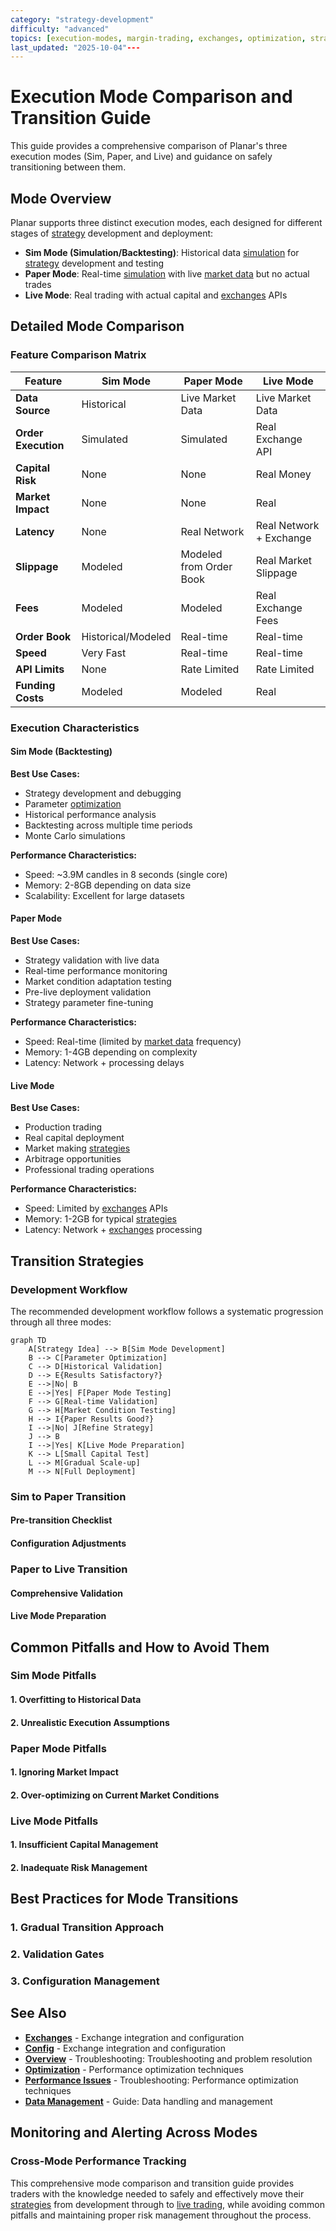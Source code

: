 ```yaml
---
category: "strategy-development"
difficulty: "advanced"
topics: [execution-modes, margin-trading, exchanges, optimization, strategy-development, troubleshooting, visualization, configuration]
last_updated: "2025-10-04"---
---
```


# Execution Mode Comparison and Transition Guide

This guide provides a comprehensive comparison of Planar's three execution modes (Sim, Paper, and Live) and guidance on safely transitioning between them.

## Mode Overview

Planar supports three distinct execution modes, each designed for different stages of [strategy](../guides/strategy-development.md) development and deployment:

- **Sim Mode (Simulation/Backtesting)**: Historical data [simulation](../guides/execution-modes.md#simulation-mode) for [strategy](../guides/strategy-development.md) development and testing
- **Paper Mode**: Real-time [simulation](../guides/execution-modes.md#simulation-mode) with live [market data](../guides/data-management.md) but no actual trades
- **Live Mode**: Real trading with actual capital and [exchanges](../exchanges.md) APIs

## Detailed Mode Comparison

### Feature Comparison Matrix

| Feature | Sim Mode | Paper Mode | Live Mode |
|---------|----------|------------|-----------|
| **Data Source** | Historical | Live Market Data | Live Market Data |
| **Order Execution** | Simulated | Simulated | Real Exchange API |
| **Capital Risk** | None | None | Real Money |
| **Market Impact** | None | None | Real |
| **Latency** | None | Real Network | Real Network + Exchange |
| **Slippage** | Modeled | Modeled from Order Book | Real Market Slippage |
| **Fees** | Modeled | Modeled | Real Exchange Fees |
| **Order Book** | Historical/Modeled | Real-time | Real-time |
| **Speed** | Very Fast | Real-time | Real-time |
| **API Limits** | None | Rate Limited | Rate Limited |
| **Funding Costs** | Modeled | Modeled | Real |

### Execution Characteristics

#### Sim Mode (Backtesting)

**Best Use Cases:**
- Strategy development and debugging
- Parameter [optimization](../optimization.md)
- Historical performance analysis
- Backtesting across multiple time periods
- Monte Carlo simulations

**Performance Characteristics:**
- Speed: ~3.9M candles in 8 seconds (single core)
- Memory: 2-8GB depending on data size
- Scalability: Excellent for large datasets

#### Paper Mode

**Best Use Cases:**
- Strategy validation with live data
- Real-time performance monitoring
- Market condition adaptation testing
- Pre-live deployment validation
- Strategy parameter fine-tuning

**Performance Characteristics:**
- Speed: Real-time (limited by [market data](../guides/data-management.md) frequency)
- Memory: 1-4GB depending on complexity
- Latency: Network + processing delays

#### Live Mode

**Best Use Cases:**
- Production trading
- Real capital deployment
- Market making [strategies](../guides/strategy-development.md)
- Arbitrage opportunities
- Professional trading operations

**Performance Characteristics:**
- Speed: Limited by [exchanges](../exchanges.md) APIs
- Memory: 1-2GB for typical [strategies](../guides/strategy-development.md)
- Latency: Network + [exchanges](../exchanges.md) processing

## Transition Strategies

### Development Workflow

The recommended development workflow follows a systematic progression through all three modes:

```mermaid
graph TD
    A[Strategy Idea] --> B[Sim Mode Development]
    B --> C[Parameter Optimization]
    C --> D[Historical Validation]
    D --> E{Results Satisfactory?}
    E -->|No| B
    E -->|Yes| F[Paper Mode Testing]
    F --> G[Real-time Validation]
    G --> H[Market Condition Testing]
    H --> I{Paper Results Good?}
    I -->|No| J[Refine Strategy]
    J --> B
    I -->|Yes| K[Live Mode Preparation]
    K --> L[Small Capital Test]
    L --> M[Gradual Scale-up]
    M --> N[Full Deployment]
```

### Sim to Paper Transition

#### Pre-transition Checklist


#### Configuration Adjustments


### Paper to Live Transition

#### Comprehensive Validation


#### Live Mode Preparation


## Common Pitfalls and How to Avoid Them

### Sim Mode Pitfalls

#### 1. Overfitting to Historical Data

#### 2. Unrealistic Execution Assumptions

### Paper Mode Pitfalls

#### 1. Ignoring Market Impact

#### 2. Over-optimizing on Current Market Conditions

### Live Mode Pitfalls

#### 1. Insufficient Capital Management

#### 2. Inadequate Risk Management

## Best Practices for Mode Transitions

### 1. Gradual Transition Approach


### 2. Validation Gates


### 3. Configuration Management



## See Also

- **[Exchanges](../exchanges.md)** - Exchange integration and configuration
- **[Config](../config.md)** - Exchange integration and configuration
- **[Overview](../troubleshooting/index.md)** - Troubleshooting: Troubleshooting and problem resolution
- **[Optimization](../optimization.md)** - Performance optimization techniques
- **[Performance Issues](../troubleshooting/performance-issues.md)** - Troubleshooting: Performance optimization techniques
- **[Data Management](../guides/data-management.md)** - Guide: Data handling and management

## Monitoring and Alerting Across Modes

### Cross-Mode Performance Tracking


This comprehensive mode comparison and transition guide provides traders with the knowledge needed to safely and effectively move their [strategies](../guides/strategy-development.md) from development through to [live trading](../guides/execution-modes.md#live-mode), while avoiding common pitfalls and maintaining proper risk management throughout the process.